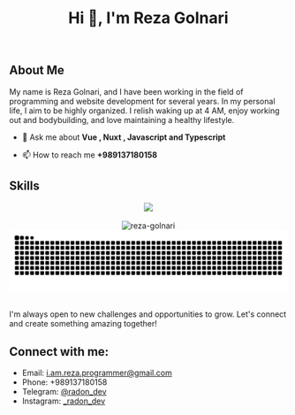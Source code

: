<h1 align="center">Hi 👋, I'm Reza Golnari</h1>

<p align="left"> <a href="https://twitter.com/" target="blank"><img src="https://img.shields.io/twitter/follow/?logo=twitter&style=for-the-badge" alt="" /></a> </p>

## About Me
My name is Reza Golnari, and I have been working in the field of programming and website development for several years.
In my personal life, I aim to be highly organized. I relish waking up at 4 AM, enjoy working out and bodybuilding, and love maintaining a healthy lifestyle.

- 💬 Ask me about **Vue , Nuxt , Javascript and Typescript**

- 📫 How to reach me **+989137180158**

## Skills
<p align="center">
  <a href="https://skillicons.dev">
    <img src="https://skillicons.dev/icons?i=sass,vue,nuxt,tailwind,javascript,typescript,jest,git,github,postman,bootstrap,vuetify,regex" />
  </a>
</p>

<div align="center">
 <img src="https://github-readme-stats.vercel.app/api/top-langs?username=reza-golnari&show_icons=true&theme=dark&locale=en&layout=compact" alt="reza-golnari" />
</div>

<div align="center">
  <picture>
  <source media="(prefers-color-scheme: dark)" srcset="https://raw.githubusercontent.com/Reza-Golnari/Reza-Golnari/output/github-contribution-grid-snake-dark.svg">
  <source media="(prefers-color-scheme: light)" srcset="https://raw.githubusercontent.com/Reza-Golnari/Reza-Golnari/output/github-contribution-grid-snake.svg">
  <img alt="github contribution grid snake animation" src="https://raw.githubusercontent.com/Reza-Golnari/Reza-Golnari/output/github-contribution-grid-snake.svg">
</picture>
</div>
 
<br>

<div>
  
I'm always open to new challenges and opportunities to grow. Let's connect and create something amazing together!
## Connect with me:
- Email: [i.am.reza.programmer@gmail.com](mailto:i.am.reza.programmer@gmail.com)
- Phone: +989137180158
- Telegram: [@radon_dev](https://t.me/radon_dev)
- Instagram: [_radon_dev](https://www.instagram.com/_radon_dev)
</div>
